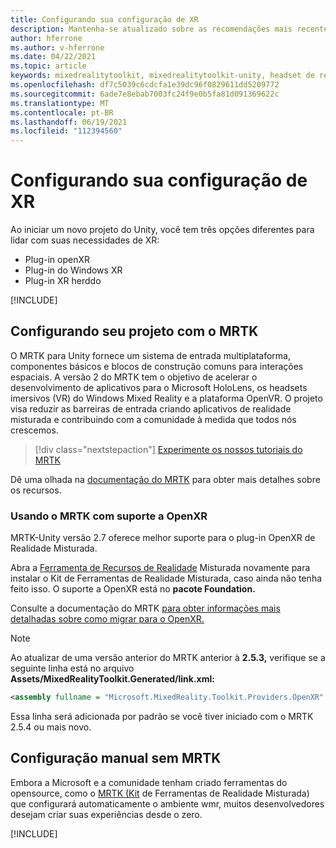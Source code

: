 ```yaml
---
title: Configurando sua configuração de XR
description: Mantenha-se atualizado sobre as recomendações mais recentes de configuração de XR do Unity para o desenvolvimento de aplicativos do HoloLens.
author: hferrone
ms.author: v-hferrone
ms.date: 04/22/2021
ms.topic: article
keywords: mixedrealitytoolkit, mixedrealitytoolkit-unity, headset de realidade misturada, headset de realidade misturada do Windows, headset de realidade virtual, unity
ms.openlocfilehash: df7c5039c6cdcfa1e39dc96f0829611dd5209772
ms.sourcegitcommit: 6ade7e8ebab7003fc24f9e0b5fa81d091369622c
ms.translationtype: MT
ms.contentlocale: pt-BR
ms.lasthandoff: 06/19/2021
ms.locfileid: "112394560"
---
```

# <a name="setting-up-your-xr-configuration"></a>Configurando sua configuração de XR

Ao iniciar um novo projeto do Unity, você tem três opções diferentes para lidar com suas necessidades de XR: 
* Plug-in openXR
* Plug-in do Windows XR
* Plug-in XR herddo

[!INCLUDE[](includes/xr/intro.md)]

## <a name="setting-up-your-project-with-mrtk"></a>Configurando seu projeto com o MRTK

O MRTK para Unity fornece um sistema de entrada multiplataforma, componentes básicos e blocos de construção comuns para interações espaciais. A versão 2 do MRTK tem o objetivo de acelerar o desenvolvimento de aplicativos para o Microsoft HoloLens, os headsets imersivos (VR) do Windows Mixed Reality e a plataforma OpenVR. O projeto visa reduzir as barreiras de entrada criando aplicativos de realidade misturada e contribuindo com a comunidade à medida que todos nós crescemos.

> [!div class="nextstepaction"]
> [Experimente os nossos tutoriais do MRTK](/windows/mixed-reality/develop/unity/tutorials/mr-learning-base-02?tabs=winxr)

Dê uma olhada na [documentação do MRTK](/windows/mixed-reality/mrtk-unity) para obter mais detalhes sobre os recursos.

### <a name="using-mrtk-with-openxr-support"></a>Usando o MRTK com suporte a OpenXR

MRTK-Unity versão 2.7 oferece melhor suporte para o plug-in OpenXR de Realidade Misturada.

Abra a [Ferramenta de Recursos de Realidade](welcome-to-mr-feature-tool.md) Misturada novamente para instalar o Kit de Ferramentas de Realidade Misturada, caso ainda não tenha feito isso. O suporte a OpenXR está no **pacote Foundation.**

Consulte a documentação do MRTK [para obter informações mais detalhadas sobre como migrar para o OpenXR.](/windows/mixed-reality/mrtk-unity/configuration/getting-started-with-mrtk-and-xrsdk#configuring-mrtk-for-the-xr-sdk-pipeline)

> [!NOTE]
> Ao atualizar de uma versão anterior do MRTK anterior à **2.5.3,** verifique se a seguinte linha está no arquivo **Assets/MixedRealityToolkit.Generated/link.xml:**
>
> ```xml
> <assembly fullname = "Microsoft.MixedReality.Toolkit.Providers.OpenXR" preserve="all"/>
> ```
>
> Essa linha será adicionada por padrão se você tiver iniciado com o MRTK 2.5.4 ou mais novo.

## <a name="manual-setup-without-mrtk"></a>Configuração manual sem MRTK

Embora a Microsoft e a comunidade tenham criado ferramentas do opensource, como o [MRTK (Kit](https://microsoft.github.io/MixedRealityToolkit-Unity/Documentation/Installation.html) de Ferramentas de Realidade Misturada) que configurará automaticamente o ambiente wmr, muitos desenvolvedores desejam criar suas experiências desde o zero.

[!INCLUDE[](includes/xr/manual-setup.md)]
